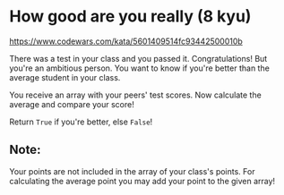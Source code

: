 # How good are you really (8 kyu)

https://www.codewars.com/kata/5601409514fc93442500010b

There was a test in your class and you passed it. Congratulations!
But you're an ambitious person. You want to know if you're better than the average student in your class.

You receive an array with your peers' test scores. Now calculate the average and compare your score!

Return `True` if you're better, else `False`!

## Note:

Your points are not included in the array of your class's points. For calculating the average point you may add your point to the given array!

